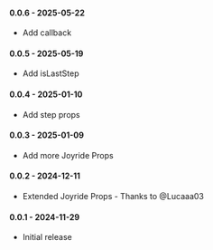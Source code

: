 #### 0.0.6 - 2025-05-22
* Add callback
#### 0.0.5 - 2025-05-19
* Add isLastStep
#### 0.0.4 - 2025-01-10
* Add step props
#### 0.0.3 - 2025-01-09
* Add more Joyride Props
#### 0.0.2 - 2024-12-11
* Extended Joyride Props - Thanks to @Lucaaa03
#### 0.0.1 - 2024-11-29
* Initial release
